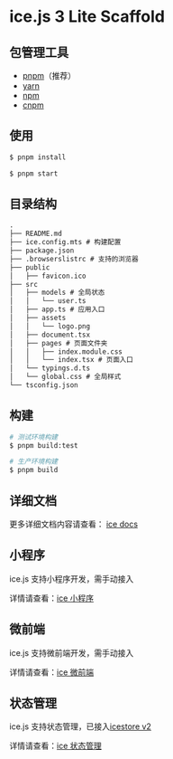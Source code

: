 # ice.js 3 Lite Scaffold

## 包管理工具

- [pnpm](https://pnpm.js.org/zh/)（推荐）
- [yarn](https://yarnpkg.com/)
- [npm](https://www.npmjs.com/)
- [cnpm](https://www.npmjs.com/package/cnpm)

## 使用

```bash
$ pnpm install

$ pnpm start
```

## 目录结构

```md
.
├── README.md
├── ice.config.mts # 构建配置
├── package.json
├── .browserslistrc # 支持的浏览器
├── public
│   ├── favicon.ico  
├── src
│   ├── models # 全局状态
│   │   └── user.ts
│   ├── app.ts # 应用入口
│   ├── assets
│   │   └── logo.png
│   ├── document.tsx
│   ├── pages # 页面文件夹
│   │   ├── index.module.css
│   │   └── index.tsx # 页面入口
│   └── typings.d.ts
│   └── global.css # 全局样式
└── tsconfig.json
```

## 构建

```bash
# 测试环境构建
$ pnpm build:test

# 生产环境构建
$ pnpm build
```

## 详细文档

更多详细文档内容请查看： [ice docs](https://v3.ice.work/)

## 小程序

ice.js 支持小程序开发，需手动接入

详情请查看：[ice 小程序](https://v3.ice.work/docs/guide/miniapp/start)

## 微前端

ice.js 支持微前端开发，需手动接入

详情请查看：[ice 微前端](https://v3.ice.work/docs/guide/advanced/icestark)

## 状态管理

ice.js 支持状态管理，已接入[icestore v2](https://github.com/ice-lab/icestore#%E6%96%87%E6%A1%A3)

详情请查看：[ice 状态管理](https://v3.ice.work/docs/guide/advanced/store)
